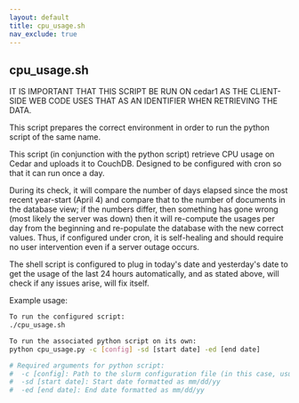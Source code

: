```yaml
---
layout: default
title: cpu_usage.sh
nav_exclude: true
---
```


## cpu_usage.sh

IT IS IMPORTANT THAT THIS SCRIPT BE RUN ON cedar1 AS THE CLIENT-SIDE WEB CODE USES THAT AS AN IDENTIFIER WHEN RETRIEVING THE DATA.

This script prepares the correct environment in order to run the python script of the same name.

This script (in conjunction with the python script) retrieve CPU usage on Cedar and uploads it to CouchDB. Designed to be configured with cron so that it can run once a day.

During its check, it will compare the number of days elapsed since the most recent year-start (April 4) and compare that to the number of documents in the database view; if the numbers differ, then something has gone wrong (most likely the server was down) then it will re-compute the usages per day from the beginning and re-populate the database with the new correct values. Thus, if configured under cron, it is self-healing and should require no user intervention even if a server outage occurs.

The shell script is configured to plug in today's date and yesterday's date to get the usage of the last 24 hours automatically, and as stated above, will check if any issues arise, will fix itself.

Example usage: 
```bash
To run the configured script:
./cpu_usage.sh

To run the associated python script on its own:
python cpu_usage.py -c [config] -sd [start date] -ed [end date]

# Required arguments for python script:
#  -c [config]: Path to the slurm configuration file (in this case, usually config/processing.cfg)
#  -sd [start date]: Start date formatted as mm/dd/yy
#  -ed [end date]: End date formatted as mm/dd/yy
```
